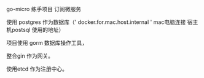 go-micro 练手项目 订阅微服务

使用 postgres 作为数据库（' docker.for.mac.host.internal ' mac电脑连接 宿主机postsql 使用的地址）

项目使用 gorm 数据库操作工具，

 整合gin 作为网关。
 
 使用etcd 作为注册中心。